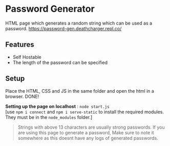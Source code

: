 # Password Generator
HTML page which generates a random string which can be used as a password.
https://password-gen.deathcharger.repl.co/

## Features
- Self Hostable
- The length of the password can be specified

## Setup
Place the HTML, CSS and JS in the same folder and open the html in a browser. DONE!

**Setting up the page on localhost** : `node start.js`
<br>
[use `npm i connect` and `npm i serve-static` to install the required modules. They must be in the `node_modules` folder.]

> Strings with above 13 characters are usually strong passwords. 
> If you are using this page to generate a password, Make sure to note it somewhere as this doesnt have any logs of generated passwords.


